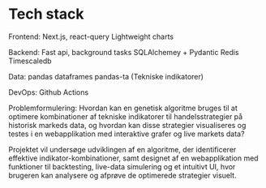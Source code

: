 # Tech stack

Frontend:
Next.js, react-query
Lightweight charts

Backend:
Fast api, background tasks
SQLAlchemey + Pydantic
Redis
Timescaledb

Data:
pandas dataframes
pandas-ta (Tekniske indikatorer)

DevOps:
Github Actions

Problemformulering:
Hvordan kan en genetisk algoritme bruges til at optimere kombinationer af tekniske indikatorer til handelsstrategier på historisk markeds data, 
og hvordan kan disse strategier visualiseres og testes i en webapplikation med interaktive grafer og live markets data?


Projektet vil undersøge udviklingen af en algoritme, der identificerer effektive indikator-kombinationer, samt designet af en webapplikation med funktioner til backtesting, live-data simulering og et intuitivt UI, hvor brugeren kan analysere og afprøve de optimerede strategier visuelt.
